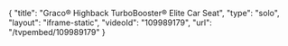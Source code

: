 {
    "title": "Graco&reg; Highback TurboBooster&reg; Elite Car Seat",
    "type": "solo",
    "layout": "iframe-static",
    "videoId": "109989179",
    "url": "\/tvpembed\/109989179"
}